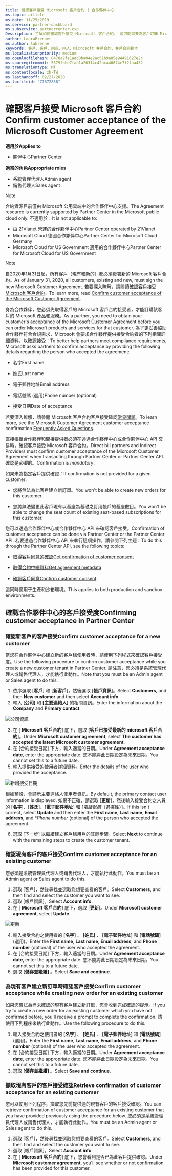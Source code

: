 ```yaml
---
title: 確認客戶接受 Microsoft 客戶合約 | 合作夥伴中心
ms.topic: article
ms.date: 11/25/2019
ms.service: partner-dashboard
ms.subservice: partnercenter-csp
Description: 了解如何確認客戶接受 Microsoft 客戶合約。 這可能需要為客戶訂購 Microsoft 產品和服務。
author: LauraBrenner
ms.author: labrenne
keywords: 客戶、客戶、同意、MCA、Microsoft 客戶合約、客戶合約範本
ms.localizationpriority: medium
ms.openlocfilehash: 0478a2fe1aad8ba04e2ac51b9a85e94491627e2c
ms.sourcegitcommit: 5379fbbe7fab1a26314c42bca40674c7f2faa432
ms.translationtype: MT
ms.contentlocale: zh-TW
ms.lasthandoff: 02/27/2020
ms.locfileid: "77672838"
---
```

# <a name="confirm-customer-acceptance-of-the-microsoft-customer-agreement"></a><span data-ttu-id="217ce-105">確認客戶接受 Microsoft 客戶合約</span><span class="sxs-lookup"><span data-stu-id="217ce-105">Confirm customer acceptance of the Microsoft Customer Agreement</span></span>

<span data-ttu-id="217ce-106">**適用於**</span><span class="sxs-lookup"><span data-stu-id="217ce-106">**Applies to**</span></span>
-  <span data-ttu-id="217ce-107">夥伴中心</span><span class="sxs-lookup"><span data-stu-id="217ce-107">Partner Center</span></span>

<span data-ttu-id="217ce-108">**適當的角色**</span><span class="sxs-lookup"><span data-stu-id="217ce-108">**Appropriate roles**</span></span>

- <span data-ttu-id="217ce-109">系統管理代理人</span><span class="sxs-lookup"><span data-stu-id="217ce-109">Admin agent</span></span>
- <span data-ttu-id="217ce-110">銷售代理人</span><span class="sxs-lookup"><span data-stu-id="217ce-110">Sales agent</span></span>

> [!NOTE]
> <span data-ttu-id="217ce-111">合約資源目前僅由 Microsoft 公用雲端中的合作夥伴中心支援。</span><span class="sxs-lookup"><span data-stu-id="217ce-111">The Agreement resource is currently supported by Partner Center in the Microsoft public cloud only.</span></span> <span data-ttu-id="217ce-112">不適用於：</span><span class="sxs-lookup"><span data-stu-id="217ce-112">It is not applicable to:</span></span>
> * <span data-ttu-id="217ce-113">由 21Vianet 營運的合作夥伴中心</span><span class="sxs-lookup"><span data-stu-id="217ce-113">Partner Center operated by 21Vianet</span></span>
> * <span data-ttu-id="217ce-114">Microsoft Cloud 德國合作夥伴中心</span><span class="sxs-lookup"><span data-stu-id="217ce-114">Partner Center for Microsoft Cloud Germany</span></span>
> * <span data-ttu-id="217ce-115">Microsoft Cloud for US Government 適用的合作夥伴中心</span><span class="sxs-lookup"><span data-stu-id="217ce-115">Partner Center for Microsoft Cloud for US Government</span></span>

>[!NOTE]
><span data-ttu-id="217ce-116">自2020年1月31日起，所有客戶（現有和新的）都必須簽署新的 Microsoft 客戶合約。</span><span class="sxs-lookup"><span data-stu-id="217ce-116">As of January 31, 2020, all customers, existing and new, must sign the new Microsoft Customer Agreement.</span></span> <span data-ttu-id="217ce-117">若要深入瞭解，請閱讀[確認客戶接受 Microsoft 客戶合約](confirm-customer-agreement.md)。</span><span class="sxs-lookup"><span data-stu-id="217ce-117">To learn more, read [Confirm customer acceptance of the Microsoft Customer Agreement](confirm-customer-agreement.md).</span></span>

<span data-ttu-id="217ce-118">身為合作夥伴，您必須先取得客戶的 Microsoft 客戶合約接受者，才能訂購該客戶的 Microsoft 產品和服務。</span><span class="sxs-lookup"><span data-stu-id="217ce-118">As a partner, you need to obtain your customer's acceptance of the Microsoft Customer Agreement before you can order Microsoft products and services for that customer.</span></span> <span data-ttu-id="217ce-119">為了更妥善協助合作夥伴符合合規需求，Microsoft 會要求合作夥伴提供接受合約者的下列相關詳細資料，以確認接受：</span><span class="sxs-lookup"><span data-stu-id="217ce-119">To better help partners meet compliance requirements, Microsoft asks partners to confirm acceptance by providing the following details regarding the person who accepted the agreement:</span></span> 

-   <span data-ttu-id="217ce-120">名字</span><span class="sxs-lookup"><span data-stu-id="217ce-120">First name</span></span>

-   <span data-ttu-id="217ce-121">姓氏</span><span class="sxs-lookup"><span data-stu-id="217ce-121">Last name</span></span>

-   <span data-ttu-id="217ce-122">電子郵件地址</span><span class="sxs-lookup"><span data-stu-id="217ce-122">Email address</span></span>

-   <span data-ttu-id="217ce-123">電話號碼 (選用)</span><span class="sxs-lookup"><span data-stu-id="217ce-123">Phone number (optional)</span></span>

-   <span data-ttu-id="217ce-124">接受日期</span><span class="sxs-lookup"><span data-stu-id="217ce-124">Date of acceptance</span></span>

<span data-ttu-id="217ce-125">若要深入瞭解，請參閱 Microsoft 客戶合約客戶接受確認[常見問題](https://docs.microsoft.com/partner-center/confirm-consent-faq)。</span><span class="sxs-lookup"><span data-stu-id="217ce-125">To learn more, see the Microsoft Customer Agreement customer acceptance confirmation [Frequently Asked Questions](https://docs.microsoft.com/partner-center/confirm-consent-faq).</span></span>

<span data-ttu-id="217ce-126">直接帳單合作夥伴和間接提供者必須在透過合作夥伴中心或合作夥伴中心 API 交易時，確認客戶接受 Microsoft 客戶合約。</span><span class="sxs-lookup"><span data-stu-id="217ce-126">Direct bill partners and Indirect Providers must confirm customer acceptance of the Microsoft Customer Agreement when transacting through Partner Center or Partner Center API.</span></span> <span data-ttu-id="217ce-127">確認是*必要*的。</span><span class="sxs-lookup"><span data-stu-id="217ce-127">Confirmation is *mandatory*.</span></span>

<span data-ttu-id="217ce-128">如果未為指定客戶提供確認：</span><span class="sxs-lookup"><span data-stu-id="217ce-128">If confirmation is not provided for a given customer:</span></span>

-   <span data-ttu-id="217ce-129">您將無法為此客戶建立新訂單。</span><span class="sxs-lookup"><span data-stu-id="217ce-129">You won't be able to create new orders for this customer.</span></span>

-   <span data-ttu-id="217ce-130">您將無法變更此客戶現有以基座為基礎之訂用帳戶的基座數目。</span><span class="sxs-lookup"><span data-stu-id="217ce-130">You won't be able to change the seat count of existing seat-based subscriptions for this customer.</span></span>

<span data-ttu-id="217ce-131">您可以透過合作夥伴中心或合作夥伴中心 API 來確認客戶接受。</span><span class="sxs-lookup"><span data-stu-id="217ce-131">Confirmation of customer acceptance can be done via Partner Center or the Partner Center API.</span></span> <span data-ttu-id="217ce-132">若要透過合作夥伴中心 API 來執行這項操作，請參閱下列主題：</span><span class="sxs-lookup"><span data-stu-id="217ce-132">To do this through the Partner Center API, see the following topics:</span></span> 

-   [<span data-ttu-id="217ce-133">取得客戶同意的確認</span><span class="sxs-lookup"><span data-stu-id="217ce-133">Get confirmation of customer consent</span></span>](https://docs.microsoft.com/partner-center/develop/get-confirmation-of-customer-consent)

-   [<span data-ttu-id="217ce-134">取得合約中繼資料</span><span class="sxs-lookup"><span data-stu-id="217ce-134">Get agreement metadata</span></span>](https://docs.microsoft.com/partner-center/develop/get-agreement-metadata)

-   [<span data-ttu-id="217ce-135">確認客戶同意</span><span class="sxs-lookup"><span data-stu-id="217ce-135">Confirm customer consent</span></span>](https://docs.microsoft.com/partner-center/develop/confirm-customer-consent)


<span data-ttu-id="217ce-136">這同時適用于生產和沙箱環境。</span><span class="sxs-lookup"><span data-stu-id="217ce-136">This applies to both production and sandbox environments.</span></span>

## <a name="confirming-customer-acceptance-in-partner-center"></a><span data-ttu-id="217ce-137">確認合作夥伴中心的客戶接受度</span><span class="sxs-lookup"><span data-stu-id="217ce-137">Confirming customer acceptance in Partner Center</span></span>

### <a name="confirm-customer-acceptance-for-a-new-customer"></a><span data-ttu-id="217ce-138">確認新客戶的客戶接受</span><span class="sxs-lookup"><span data-stu-id="217ce-138">Confirm customer acceptance for a new customer</span></span>

<span data-ttu-id="217ce-139">當您在合作夥伴中心建立新的客戶租使用者時，請使用下列程式來確認客戶接受度。</span><span class="sxs-lookup"><span data-stu-id="217ce-139">Use the following procedure to confirm customer acceptance while you create a new customer tenant in Partner Center.</span></span> <span data-ttu-id="217ce-140">請注意，您必須是系統管理代理人或銷售代理人，才能執行此動作。</span><span class="sxs-lookup"><span data-stu-id="217ce-140">Note that you must be an Admin agent or Sales agent to do this.</span></span>

1. <span data-ttu-id="217ce-141">依序選取 [**客戶**] 和 [**新客戶**]，然後選取 [**帳戶資訊**]。</span><span class="sxs-lookup"><span data-stu-id="217ce-141">Select **Customers**, and then **New customer** and then select **Account info**.</span></span>
2. <span data-ttu-id="217ce-142">輸入 **\[公司\]** 和 **\[主要連絡人\]** 的相關資訊。</span><span class="sxs-lookup"><span data-stu-id="217ce-142">Enter the information about the **Company** and **Primary contact**.</span></span>

![公司資訊](images/mca/mca1.png)

3. <span data-ttu-id="217ce-144">在 [ **Microsoft 客戶合約**] 底下，選取 **[客戶已接受最新的 microsoft 客戶合約**]。</span><span class="sxs-lookup"><span data-stu-id="217ce-144">Under **Microsoft customer agreement**, select **The customer has accepted the latest Microsoft customer agreement**.</span></span>
4. <span data-ttu-id="217ce-145">在 [合約接受日期] 下方，輸入適當的日期。</span><span class="sxs-lookup"><span data-stu-id="217ce-145">Under **Agreement acceptance date**, enter the appropriate date.</span></span> <span data-ttu-id="217ce-146">您不能將此日期設定為未來日期。</span><span class="sxs-lookup"><span data-stu-id="217ce-146">You cannot set this to a future date.</span></span>
5. <span data-ttu-id="217ce-147">輸入提供接受的使用者詳細資料。</span><span class="sxs-lookup"><span data-stu-id="217ce-147">Enter the details of the user who provided the acceptance.</span></span>

![新增接受日期](images/mca/MCA3.png)

<span data-ttu-id="217ce-149">根據預設，會顯示主要連絡人使用者資訊。</span><span class="sxs-lookup"><span data-stu-id="217ce-149">By default, the primary contact user information is displayed.</span></span> <span data-ttu-id="217ce-150">如果不正確，請選取 [**更新**]，然後輸入接受合約之人員的 [**名字**]、[**姓氏**]、[**電子郵件地址**] 和 [*電話號碼*（選擇性）]。</span><span class="sxs-lookup"><span data-stu-id="217ce-150">If this isn't correct, select **Update** and then enter the **First name**, **Last name**, **Email address**, and \**Phone number* (optional) of the person who accepted the agreement.</span></span>

6. <span data-ttu-id="217ce-151">選取 [下一步] 以繼續建立客戶租用戶的其餘步驟。</span><span class="sxs-lookup"><span data-stu-id="217ce-151">Select **Next** to continue with the remaining steps to create the customer tenant.</span></span>

### <a name="confirm-customer-acceptance-for-an-existing-customer"></a><span data-ttu-id="217ce-152">確認現有客戶的客戶接受</span><span class="sxs-lookup"><span data-stu-id="217ce-152">Confirm customer acceptance for an existing customer</span></span>

<span data-ttu-id="217ce-153">您必須是系統管理員代理人或銷售代理人，才能執行此動作。</span><span class="sxs-lookup"><span data-stu-id="217ce-153">You must be an Admin agent or Sales agent to do this.</span></span>

1. <span data-ttu-id="217ce-154">選取 [客戶]，然後尋找並選取您想要查看的客戶。</span><span class="sxs-lookup"><span data-stu-id="217ce-154">Select **Customers**, and then find and select the customer you want to see.</span></span>
2. <span data-ttu-id="217ce-155">選取 [帳戶資訊]。</span><span class="sxs-lookup"><span data-stu-id="217ce-155">Select **Account info**.</span></span>
3. <span data-ttu-id="217ce-156">在 [ **Microsoft 客戶合約**] 底下，選取 [**更新**]。</span><span class="sxs-lookup"><span data-stu-id="217ce-156">Under **Microsoft customer agreement**, select **Update**.</span></span>

![更新](images/mca/mca4.png)

4. <span data-ttu-id="217ce-158">輸入接受合約之使用者的 **\[名字\]** 、 **\[姓氏\]** 、 **\[電子郵件地址\]** 和 **\[電話號碼\]** (選用)。</span><span class="sxs-lookup"><span data-stu-id="217ce-158">Enter the **First name**, **Last name**, **Email address**, and **Phone number** (optional) of the user who accepted the agreement.</span></span>
5. <span data-ttu-id="217ce-159">在 [合約接受日期] 下方，輸入適當的日期。</span><span class="sxs-lookup"><span data-stu-id="217ce-159">Under **Agreement acceptance date**, enter the appropriate date.</span></span> <span data-ttu-id="217ce-160">您不能將此日期設定為未來日期。</span><span class="sxs-lookup"><span data-stu-id="217ce-160">You cannot set this to a future date.</span></span>
6. <span data-ttu-id="217ce-161">選取 **\[儲存並繼續\]** 。</span><span class="sxs-lookup"><span data-stu-id="217ce-161">Select **Save and continue**.</span></span>

### <a name="confirm-customer-acceptance-while-creating-new-order-for-an-existing-customer"></a><span data-ttu-id="217ce-162">為現有客戶建立新訂單時確認客戶接受</span><span class="sxs-lookup"><span data-stu-id="217ce-162">Confirm customer acceptance while creating new order for an existing customer</span></span>

<span data-ttu-id="217ce-163">如果您嘗試為尚未確認的現有客戶建立新訂單，您會收到完成確認的提示。</span><span class="sxs-lookup"><span data-stu-id="217ce-163">If you try to create a new order for an existing customer which you have not confirmed before, you'll receive a prompt to complete the confirmation.</span></span> <span data-ttu-id="217ce-164">請使用下列程序來執行此動作。</span><span class="sxs-lookup"><span data-stu-id="217ce-164">Use the following procedure to do this.</span></span>

1. <span data-ttu-id="217ce-165">輸入接受合約之使用者的 **\[名字\]** 、 **\[姓氏\]** 、 **\[電子郵件地址\]** 和 **\[電話號碼\]** (選用)。</span><span class="sxs-lookup"><span data-stu-id="217ce-165">Enter the **First name**, **Last name**, **Email address**, and **Phone number** (optional) of the user who accepted the agreement.</span></span>
2. <span data-ttu-id="217ce-166">在 [合約接受日期] 下方，輸入適當的日期。</span><span class="sxs-lookup"><span data-stu-id="217ce-166">Under **Agreement acceptance date**, enter the appropriate date.</span></span> <span data-ttu-id="217ce-167">您不能將此日期設定為未來日期。</span><span class="sxs-lookup"><span data-stu-id="217ce-167">You cannot set this to a future date.</span></span>
3. <span data-ttu-id="217ce-168">選取 **\[儲存並繼續\]** 。</span><span class="sxs-lookup"><span data-stu-id="217ce-168">Select **Save and continue**.</span></span>

### <a name="retrieve-confirmation-of-customer-acceptance-for-an-existing-customer"></a><span data-ttu-id="217ce-169">擷取現有客戶的客戶接受確認</span><span class="sxs-lookup"><span data-stu-id="217ce-169">Retrieve confirmation of customer acceptance for an existing customer</span></span>

<span data-ttu-id="217ce-170">您可以使用下列程序，擷取您先前提供過的現有客戶的客戶接受確認。</span><span class="sxs-lookup"><span data-stu-id="217ce-170">You can retrieve confirmation of customer acceptance for an existing customer that you have provided previously using the procedure below.</span></span> <span data-ttu-id="217ce-171">您必須是系統管理員代理人或銷售代理人，才能執行此動作。</span><span class="sxs-lookup"><span data-stu-id="217ce-171">You must be an Admin agent or Sales agent to do this.</span></span>

1. <span data-ttu-id="217ce-172">選取 [客戶]，然後尋找並選取您想要查看的客戶。</span><span class="sxs-lookup"><span data-stu-id="217ce-172">Select **Customers**, and then find and select the customer you want to see.</span></span>
2. <span data-ttu-id="217ce-173">選取 [帳戶資訊]。</span><span class="sxs-lookup"><span data-stu-id="217ce-173">Select **Account info**.</span></span>
3. <span data-ttu-id="217ce-174">在 [ **Microsoft 客戶合約**] 底下，您會看到是否已為此客戶提供確認。</span><span class="sxs-lookup"><span data-stu-id="217ce-174">Under **Microsoft customer agreement**, you'll see whether or not confirmation has been provided for this customer.</span></span>
